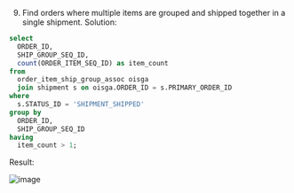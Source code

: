 9. Find orders where multiple items are grouped and shipped together in a single shipment.
Solution:
```sql
select 
  ORDER_ID, 
  SHIP_GROUP_SEQ_ID, 
  count(ORDER_ITEM_SEQ_ID) as item_count 
from 
  order_item_ship_group_assoc oisga 
  join shipment s on oisga.ORDER_ID = s.PRIMARY_ORDER_ID 
where 
  s.STATUS_ID = 'SHIPMENT_SHIPPED' 
group by 
  ORDER_ID, 
  SHIP_GROUP_SEQ_ID 
having 
  item_count > 1;
```

Result:

![image](https://github.com/Nishtha-Jain-1119/Training-Assignment/assets/127538617/dd50989c-6fcf-4c23-8c2a-d05e0a352848)
